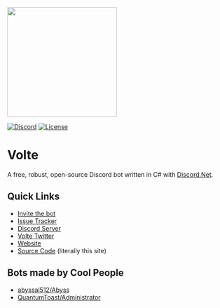 <img src="https://assets.greemdev.net/Volte.png" width="250" height="250" />

[![Discord](https://img.shields.io/discord/405806471578648588.svg?color=7000FB&label=discord&style=for-the-badge)](https://greemdev.net/Discord)
[![License](https://img.shields.io/github/license/GreemDev/Volte.svg?color=7000FB&style=for-the-badge)](https://github.com/GreemDev/Volte/blob/rewrite/LICENSE)

# Volte

A free, robust, open-source Discord bot written in C# with [Discord.Net](https://github.com/discord-net/Discord.Net).

## Quick Links 
 
 - [Invite the bot](https://greemdev.net/Invite)
 - [Issue Tracker](https://github.com/GreemDev/Volte/issues)
 - [Discord Server](https://greemdev.net/Discord)
 - [Volte Twitter](https://twitter.com/VolteBot)
 - [Website](https://greemdev.net/Volte)
 - [Source Code](https://github.com/GreemDev/Volte) (literally this site)

## Bots made by Cool People

 * [abyssal512/Abyss](https://github.com/abyssal512/Abyss)
 * [QuantumToast/Administrator](https://gitlab.com/QuantumToast/Administrator)
 

